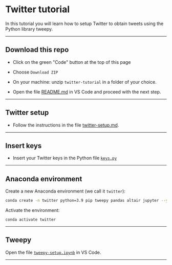# Twitter tutorial

In this tutorial you will learn how to setup Twitter to obtain tweets using the Python library tweepy.

---

## Download this repo

- Click on the green "Code" button at the top of this page

- Choose `Download ZIP` 

- On your machine: unzip `twitter-tutorial` in a folder of your choice.

- Open the file [README.md](README.md) in VS Code and proceed with the next step.

---

## Twitter setup

- Follow the instructions in the file [twitter-setup.md](twitter-setup.md).


---

## Insert keys


- Insert your Twitter keys in the Python file [`keys.py`](keys.py)


---

## Anaconda environment

Create a new Anaconda environment (we call it `twitter`):

```bash
conda create -n twitter python=3.9 pip tweepy pandas altair jupyter --y
```

Activate the environment: 

```
conda activate twitter
```

---

## Tweepy

Open the file [`tweepy-setup.ipynb`](tweepy-setup.ipynb) in VS Code.


---